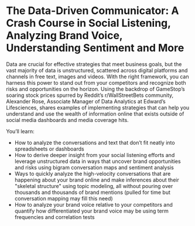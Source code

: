 # The Data-Driven Communicator: A Crash Course in Social Listening, Analyzing Brand Voice, Understanding Sentiment and More

Data are crucial for effective strategies that meet business goals, but the vast majority of data is unstructured, scattered across digital platforms and channels in free text, images and videos. With the right framework, you can harness this power to stand out from your competitors and recognize both risks and opportunities on the horizon. Using the backdrop of GameStop’s soaring stock prices spurred by Reddit’s r/WallStreetBets community, Alexander Rose, Associate Manager of Data Analytics at Edward’s Lifesciences, shares examples of implementing strategies that can help you understand and use the wealth of information online that exists outside of social media dashboards and media coverage hits.

You’ll learn:

* How to analyze the conversations and text that don’t fit neatly into spreadsheets or dashboards
* How to derive deeper insight from your social listening efforts and leverage unstructured data in ways that uncover brand opportunities and risks using bigram conversation maps and sentiment analysis
* Ways to quickly analyze the high-velocity conversations that are happening about your brand online and make inferences about their "skeletal structure" using topic modeling, all without pouring over thousands and thousands of brand mentions (pulled for time but conversation mapping may fill this need)
* How to analyze your brand voice relative to your competitors and quantify how differentiated your brand voice may be using term frequencies and correlation tests
